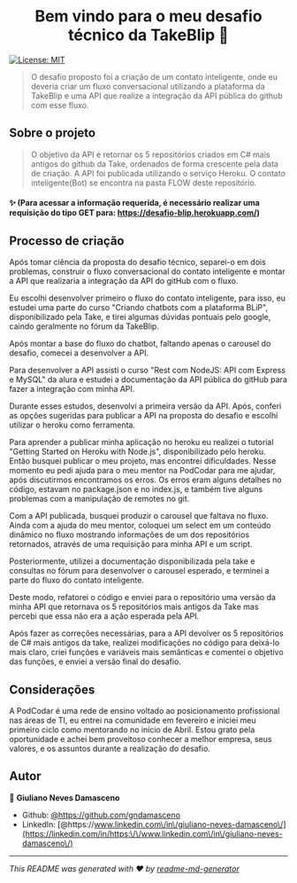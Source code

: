 <h1 align="center">Bem vindo para o meu desafio técnico da TakeBlip 👋</h1>
<p>
  <a href="#" target="_blank">
    <img alt="License: MIT" src="https://img.shields.io/badge/License-MIT-yellow.svg" />
  </a>
</p>

> O desafio proposto foi a criação de um contato inteligente, onde eu deveria criar um fluxo conversacional utilizando a plataforma da TakeBlip e uma API que realize a integração da API pública do github com esse fluxo.

## Sobre o projeto

> O objetivo da API é retornar os 5 repositórios criados em C# mais antigos do github da Take, ordenados de forma crescente pela data de criação.
A API foi publicada utilizando o serviço Heroku.
O contato inteligente(Bot) se encontra na pasta FLOW deste repositório.
#### ✨ (Para acessar a informação requerida, é necessário realizar uma requisição do tipo GET para: https://desafio-blip.herokuapp.com/)

## Processo de criação

<p>
Após tomar ciência da proposta do desafio técnico, separei-o em dois problemas, construir o fluxo conversacional do contato inteligente e montar a API que realizaria a integração da API do gitHub com o fluxo.
</p>
<p>
Eu escolhi desenvolver primeiro o fluxo do contato inteligente, para isso, eu estudei uma parte do curso "Criando chatbots com a plataforma BLiP", disponibilizado pela Take, e tirei algumas dúvidas pontuais pelo google, caindo geralmente no fórum da TakeBlip.
</p>
<p>
Após montar a base do fluxo do chatbot, faltando apenas o carousel do desafio, comecei a desenvolver a API.
</p>
<p>
Para desenvolver a API assisti o curso "Rest com NodeJS: API com Express e MySQL" da alura e estudei a documentação da API pública do gitHub para fazer a integração com minha API.
</p>
<p>
Durante esses estudos, desenvolvi a primeira versão da API. Após, conferi as opções sugeridas para publicar a API na proposta do desafio e escolhi utilizar o heroku como ferramenta.
</p>
<p>
Para aprender a publicar minha aplicação no heroku eu realizei o tutorial "Getting Started on Heroku with Node.js", disponibilizado pelo heroku. 
Então busquei publicar o meu projeto, mas encontrei dificuldades.
Nesse momento eu pedi ajuda para o meu mentor na PodCodar para me ajudar, após discutirmos encontramos os erros.
Os erros eram alguns detalhes no código, estavam no package.json e no index.js, e também tive alguns problemas com a manipulação de remotes no git.
</p>
<p>
Com a API publicada, busquei produzir o carousel que faltava no fluxo. 
Ainda com a ajuda do meu mentor, coloquei um select em um conteúdo dinâmico no fluxo mostrando informações de um dos repositórios retornados, através de uma requisição para minha API e um script.
</p>
<p>
Posteriormente, utilizei a documentação disponibilizada pela take e consultas no fórum para desenvolver o carousel esperado, e terminei a parte do fluxo do contato inteligente.
</p>
<p>
Deste modo, refatorei o código e enviei para o repositório uma versão da minha API que retornava os 5 repositórios mais antigos da Take mas percebi que essa não era a ação esperada pela API.
</p
<p>
 Após fazer as correções necessárias, para a API devolver os 5 repositórios de C# mais antigos da take, realizei modificações no código para deixá-lo mais claro, criei funções e variáveis mais semânticas e comentei o objetivo das funções, e enviei a versão final do desafio. 
</p>

## Considerações

A PodCodar é uma rede de ensino voltado ao posicionamento profissional nas áreas de TI, eu entrei na comunidade em fevereiro e iniciei meu primeiro ciclo como mentorando 
no início de Abril.
Estou grato pela oportunidade e achei bem proveitoso conhecer a melhor empresa, seus valores, e os assuntos durante a realização do desafio.

## Autor

👤 **Giuliano Neves Damasceno**

* Github: [@https:\/\/github.com\/gndamasceno](https://github.com/https:\/\/github.com\/gndamasceno)
* LinkedIn: [@https:\/\/www.linkedin.com\/in\/giuliano-neves-damasceno\/](https://linkedin.com/in/https:\/\/www.linkedin.com\/in\/giuliano-neves-damasceno\/)

***
_This README was generated with ❤️ by [readme-md-generator](https://github.com/kefranabg/readme-md-generator)_
